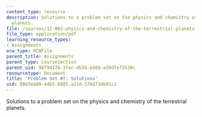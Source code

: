 ```yaml
---
content_type: resource
description: Solutions to a problem set on the physics and chemistry of the terrestrial
  planets.
file: /courses/12-002-physics-and-chemistry-of-the-terrestrial-planets-fall-2008/00e5ea8844b58885a21d576d73db81c2_MIT12_002f08_ps07_solutions.pdf
file_type: application/pdf
learning_resource_types:
- Assignments
ocw_type: OCWFile
parent_title: Assignments
parent_type: CourseSection
parent_uid: 98794178-3fec-db3d-b489-a50d7ef3530c
resourcetype: Document
title: 'Problem Set #7: Solutions'
uid: 00e5ea88-44b5-8885-a21d-576d73db81c2
---
```

Solutions to a problem set on the physics and chemistry of the terrestrial planets.

